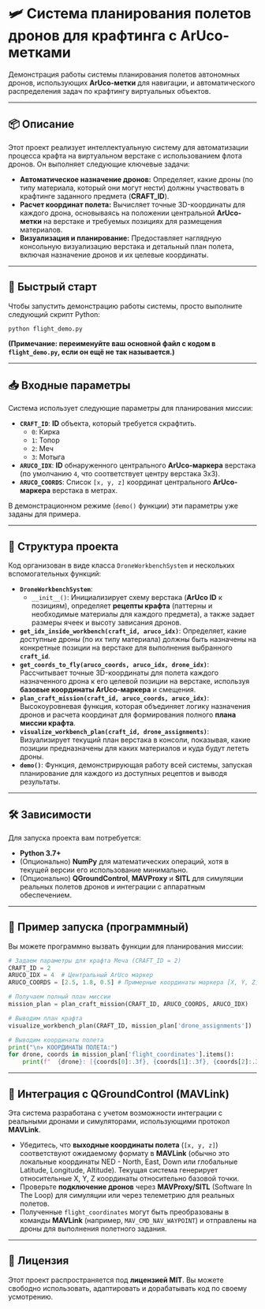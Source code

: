 

# 🛩️ Система планирования полетов дронов для крафтинга с ArUco-метками

Демонстрация работы системы планирования полетов автономных дронов, использующих **ArUco-метки** для навигации, и автоматического распределения задач по крафтингу виртуальных объектов.

-----

## 📦 Описание

Этот проект реализует интеллектуальную систему для автоматизации процесса крафта на виртуальном верстаке с использованием флота дронов. Он выполняет следующие ключевые задачи:

  * **Автоматическое назначение дронов:** Определяет, какие дроны (по типу материала, который они могут нести) должны участвовать в крафтинге заданного предмета (**CRAFT\_ID**).
  * **Расчет координат полета:** Вычисляет точные 3D-координаты для каждого дрона, основываясь на положении центральной **ArUco-метки** на верстаке и требуемых позициях для размещения материалов.
  * **Визуализация и планирование:** Предоставляет наглядную консольную визуализацию верстака и детальный план полета, включая назначение дронов и их целевые координаты.

-----

## 🚀 Быстрый старт

Чтобы запустить демонстрацию работы системы, просто выполните следующий скрипт Python:

```bash
python flight_demo.py
```

**(Примечание: переименуйте ваш основной файл с кодом в `flight_demo.py`, если он ещё не так называется.)**

-----

## 📥 Входные параметры

Система использует следующие параметры для планирования миссии:

  * **`CRAFT_ID`**: **ID** объекта, который требуется скрафтить.
      * `0`: Кирка
      * `1`: Топор
      * `2`: Меч
      * `3`: Мотыга
  * **`ARUCO_IDX`**: **ID** обнаруженного центрального **ArUco-маркера** верстака (по умолчанию `4`, что соответствует центру верстака 3x3).
  * **`ARUCO_COORDS`**: Список `[x, y, z]` координат центрального **ArUco-маркера** верстака в метрах.

В демонстрационном режиме (`demo()` функции) эти параметры уже заданы для примера.

-----

## 🧠 Структура проекта

Код организован в виде класса `DroneWorkbenchSystem` и нескольких вспомогательных функций:

  * **`DroneWorkbenchSystem`**:
      * `__init__()`: Инициализирует схему верстака (**ArUco ID** к позициям), определяет **рецепты крафта** (паттерны и необходимые материалы для каждого предмета), а также задает размеры ячеек и высоту зависания дронов.
  * **`get_idx_inside_workbench(craft_id, aruco_idx)`**: Определяет, какие доступные дроны (по их типу материала) должны быть назначены на конкретные позиции на верстаке для выполнения выбранного **`craft_id`**.
  * **`get_coords_to_fly(aruco_coords, aruco_idx, drone_idx)`**: Рассчитывает точные 3D-координаты для полета каждого назначенного дрона к его целевой позиции на верстаке, используя **базовые координаты ArUco-маркера** и смещения.
  * **`plan_craft_mission(craft_id, aruco_coords, aruco_idx)`**: Высокоуровневая функция, которая объединяет логику назначения дронов и расчета координат для формирования полного **плана миссии крафта**.
  * **`visualize_workbench_plan(craft_id, drone_assignments)`**: Визуализирует текущий план верстака в консоли, показывая, какие позиции предназначены для каких материалов и куда будут лететь дроны.
  * **`demo()`**: Функция, демонстрирующая работу всей системы, запуская планирование для каждого из доступных рецептов и выводя результаты.

-----

## 🛠️ Зависимости

Для запуска проекта вам потребуется:

  * **Python 3.7+**
  * (Опционально) **NumPy** для математических операций, хотя в текущей версии его использование минимально.
  * (Опционально) **QGroundControl**, **MAVProxy** и **SITL** для симуляции реальных полетов дронов и интеграции с аппаратным обеспечением.

-----

## 🧪 Пример запуска (программный)

Вы можете программно вызвать функции для планирования миссии:

```python
# Задаем параметры для крафта Меча (CRAFT_ID = 2)
CRAFT_ID = 2
ARUCO_IDX = 4  # Центральный ArUco маркер
ARUCO_COORDS = [2.5, 1.8, 0.5] # Примерные координаты маркера [X, Y, Z] в метрах

# Получаем полный план миссии
mission_plan = plan_craft_mission(CRAFT_ID, ARUCO_COORDS, ARUCO_IDX)

# Выводим план крафта
visualize_workbench_plan(CRAFT_ID, mission_plan['drone_assignments'])

# Выводим координаты полета
print("\n✈️ КООРДИНАТЫ ПОЛЕТА:")
for drone, coords in mission_plan['flight_coordinates'].items():
    print(f"  {drone}: [{coords[0]:.3f}, {coords[1]:.3f}, {coords[2]:.3f}]")
```

-----

## 📡 Интеграция с QGroundControl (MAVLink)

Эта система разработана с учетом возможности интеграции с реальными дронами и симуляторами, использующими протокол **MAVLink**.

  * Убедитесь, что **выходные координаты полета** (`[x, y, z]`) соответствуют ожидаемому формату в **MAVLink** (обычно это локальные координаты NED - North, East, Down или глобальные Latitude, Longitude, Altitude). Текущая система генерирует относительные X, Y, Z координаты относительно базовой точки.
  * Проверьте **подключение дронов** через **MAVProxy/SITL** (Software In The Loop) для симуляции или через телеметрию для реальных полетов.
  * Полученные `flight_coordinates` могут быть преобразованы в команды **MAVLink** (например, `MAV_CMD_NAV_WAYPOINT`) и отправлены на дроны для выполнения полетного задания.

-----

## 📄 Лицензия

Этот проект распространяется под **лицензией MIT**. Вы можете свободно использовать, адаптировать и дорабатывать код по своему усмотрению.

